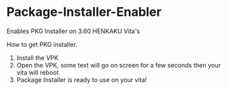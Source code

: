 # Package-Installer-Enabler
Enables PKG Installer on 3.60 HENKAKU Vita's

How to get PKG installer.
1. Install the VPK
2. Open the VPK, some text will go on screen for a few seconds then your vita will reboot
3. Package Installer is ready to use on your vita!

